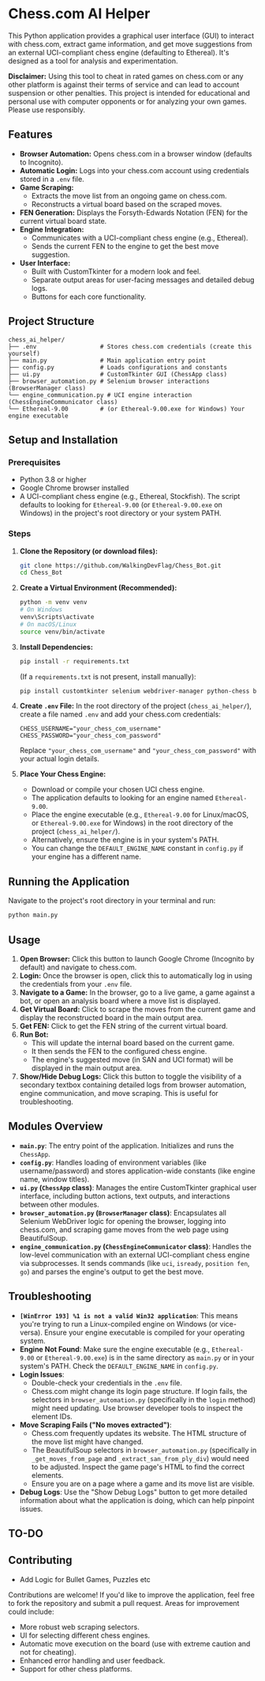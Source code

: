# Chess.com AI Helper

This Python application provides a graphical user interface (GUI) to interact with chess.com, extract game information, and get move suggestions from an external UCI-compliant chess engine (defaulting to Ethereal). It's designed as a tool for analysis and experimentation.

**Disclaimer:** Using this tool to cheat in rated games on chess.com or any other platform is against their terms of service and can lead to account suspension or other penalties. This project is intended for educational and personal use with computer opponents or for analyzing your own games. Please use responsibly.

## Features

*   **Browser Automation:** Opens chess.com in a browser window (defaults to Incognito).
*   **Automatic Login:** Logs into your chess.com account using credentials stored in a `.env` file.
*   **Game Scraping:**
    *   Extracts the move list from an ongoing game on chess.com.
    *   Reconstructs a virtual board based on the scraped moves.
*   **FEN Generation:** Displays the Forsyth-Edwards Notation (FEN) for the current virtual board state.
*   **Engine Integration:**
    *   Communicates with a UCI-compliant chess engine (e.g., Ethereal).
    *   Sends the current FEN to the engine to get the best move suggestion.
*   **User Interface:**
    *   Built with CustomTkinter for a modern look and feel.
    *   Separate output areas for user-facing messages and detailed debug logs.
    *   Buttons for each core functionality.

## Project Structure

```
chess_ai_helper/
├── .env                  # Stores chess.com credentials (create this yourself)
├── main.py               # Main application entry point
├── config.py             # Loads configurations and constants
├── ui.py                 # CustomTkinter GUI (ChessApp class)
├── browser_automation.py # Selenium browser interactions (BrowserManager class)
└── engine_communication.py # UCI engine interaction (ChessEngineCommunicator class)
└── Ethereal-9.00         # (or Ethereal-9.00.exe for Windows) Your engine executable
```

## Setup and Installation

### Prerequisites

*   Python 3.8 or higher
*   Google Chrome browser installed
*   A UCI-compliant chess engine (e.g., Ethereal, Stockfish). The script defaults to looking for `Ethereal-9.00` (or `Ethereal-9.00.exe` on Windows) in the project's root directory or your system PATH.

### Steps

1.  **Clone the Repository (or download files):**
    ```bash
    git clone https://github.com/WalkingDevFlag/Chess_Bot.git
    cd Chess_Bot
    ```

2.  **Create a Virtual Environment (Recommended):**
    ```bash
    python -m venv venv
    # On Windows
    venv\Scripts\activate
    # On macOS/Linux
    source venv/bin/activate
    ```

3.  **Install Dependencies:**
    ```bash
    pip install -r requirements.txt
    ```
    (If a `requirements.txt` is not present, install manually):
    ```bash
    pip install customtkinter selenium webdriver-manager python-chess beautifulsoup4 python-dotenv
    ```

4.  **Create `.env` File:**
    In the root directory of the project (`chess_ai_helper/`), create a file named `.env` and add your chess.com credentials:
    ```env
    CHESS_USERNAME="your_chess_com_username"
    CHESS_PASSWORD="your_chess_com_password"
    ```
    Replace `"your_chess_com_username"` and `"your_chess_com_password"` with your actual login details.

5.  **Place Your Chess Engine:**
    *   Download or compile your chosen UCI chess engine.
    *   The application defaults to looking for an engine named `Ethereal-9.00`.
    *   Place the engine executable (e.g., `Ethereal-9.00` for Linux/macOS, or `Ethereal-9.00.exe` for Windows) in the root directory of the project (`chess_ai_helper/`).
    *   Alternatively, ensure the engine is in your system's PATH.
    *   You can change the `DEFAULT_ENGINE_NAME` constant in `config.py` if your engine has a different name.

## Running the Application

Navigate to the project's root directory in your terminal and run:

```bash
python main.py
```

## Usage

1.  **Open Browser:** Click this button to launch Google Chrome (Incognito by default) and navigate to chess.com.
2.  **Login:** Once the browser is open, click this to automatically log in using the credentials from your `.env` file.
3.  **Navigate to a Game:** In the browser, go to a live game, a game against a bot, or open an analysis board where a move list is displayed.
4.  **Get Virtual Board:** Click to scrape the moves from the current game and display the reconstructed board in the main output area.
5.  **Get FEN:** Click to get the FEN string of the current virtual board.
6.  **Run Bot:**
    *   This will update the internal board based on the current game.
    *   It then sends the FEN to the configured chess engine.
    *   The engine's suggested move (in SAN and UCI format) will be displayed in the main output area.
7.  **Show/Hide Debug Logs:** Click this button to toggle the visibility of a secondary textbox containing detailed logs from browser automation, engine communication, and move scraping. This is useful for troubleshooting.

## Modules Overview

*   **`main.py`**: The entry point of the application. Initializes and runs the `ChessApp`.
*   **`config.py`**: Handles loading of environment variables (like username/password) and stores application-wide constants (like engine name, window titles).
*   **`ui.py` (`ChessApp` class)**: Manages the entire CustomTkinter graphical user interface, including button actions, text outputs, and interactions between other modules.
*   **`browser_automation.py` (`BrowserManager` class)**: Encapsulates all Selenium WebDriver logic for opening the browser, logging into chess.com, and scraping game moves from the web page using BeautifulSoup.
*   **`engine_communication.py` (`ChessEngineCommunicator` class)**: Handles the low-level communication with an external UCI-compliant chess engine via subprocesses. It sends commands (like `uci`, `isready`, `position fen`, `go`) and parses the engine's output to get the best move.

## Troubleshooting

*   **`[WinError 193] %1 is not a valid Win32 application`**: This means you're trying to run a Linux-compiled engine on Windows (or vice-versa). Ensure your engine executable is compiled for your operating system.
*   **Engine Not Found**: Make sure the engine executable (e.g., `Ethereal-9.00` or `Ethereal-9.00.exe`) is in the same directory as `main.py` or in your system's PATH. Check the `DEFAULT_ENGINE_NAME` in `config.py`.
*   **Login Issues**:
    *   Double-check your credentials in the `.env` file.
    *   Chess.com might change its login page structure. If login fails, the selectors in `browser_automation.py` (specifically in the `login` method) might need updating. Use browser developer tools to inspect the element IDs.
*   **Move Scraping Fails ("No moves extracted")**:
    *   Chess.com frequently updates its website. The HTML structure of the move list might have changed.
    *   The BeautifulSoup selectors in `browser_automation.py` (specifically in `_get_moves_from_page` and `_extract_san_from_ply_div`) would need to be adjusted. Inspect the game page's HTML to find the correct elements.
    *   Ensure you are on a page where a game and its move list are visible.
*   **Debug Logs**: Use the "Show Debug Logs" button to get more detailed information about what the application is doing, which can help pinpoint issues.

## TO-DO

## Contributing

*   Add Logic for Bullet Games, Puzzles etc

Contributions are welcome! If you'd like to improve the application, feel free to fork the repository and submit a pull request. Areas for improvement could include:

*   More robust web scraping selectors.
*   UI for selecting different chess engines.
*   Automatic move execution on the board (use with extreme caution and not for cheating).
*   Enhanced error handling and user feedback.
*   Support for other chess platforms.
